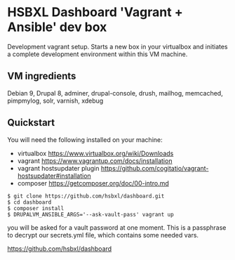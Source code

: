 # HSBXL Dashboard 'Vagrant + Ansible' dev box


Development vagrant setup. 
Starts a new box in your virtualbox and initiates a complete development environment within this VM machine.

## VM ingredients
Debian 9, Drupal 8, adminer, drupal-console, drush, mailhog, memcached, pimpmylog, solr, varnish, xdebug




## Quickstart

You will need the following installed on your machine:
- virtualbox https://www.virtualbox.org/wiki/Downloads
- vagrant https://www.vagrantup.com/docs/installation
- vagrant hostsupdater plugin https://github.com/cogitatio/vagrant-hostsupdater#installation
- composer https://getcomposer.org/doc/00-intro.md

```
$ git clone https://github.com/hsbxl/dashboard.git
$ cd dashboard
$ composer install
$ DRUPALVM_ANSIBLE_ARGS='--ask-vault-pass' vagrant up
```

you will be asked for a vault password at one moment. 
This is a passphrase to decrypt our secrets.yml file, which contains some needed vars.


https://github.com/hsbxl/dashboard